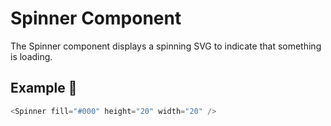 # Spinner Component

The Spinner component displays a spinning SVG to indicate that something is loading.

## Example 🚀

```javascript
<Spinner fill="#000" height="20" width="20" />
```
